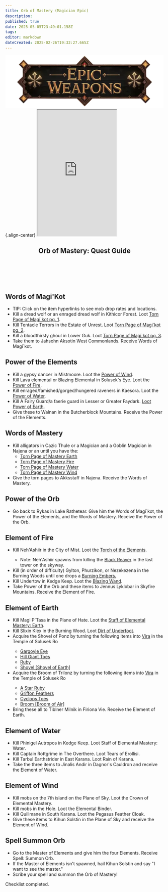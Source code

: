 ```yaml
---
title: Orb of Mastery (Magician Epic)
description: 
published: true
date: 2025-05-05T23:49:01.158Z
tags: 
editor: markdown
dateCreated: 2025-02-26T19:32:27.665Z
---
```


![epicweapons.webp](/epicweapons.webp){.align-center} <iframe src="https://www.thjdi.cc/item/2028034" width="50%" height="400px"></iframe>
<article class="wiki-article">
  <header>
    <h2>Orb of Mastery: Quest Guide</h2>
  </header>
  <br>
  <br>
  <section>
    <h2>Words of Magi'Kot</h2>
    <ul>
      <li>TIP: Click on the item hyperlinks to see mob drop rates and locations.</li>
      <li>Kill a dread wolf or an enraged dread wolf in Kithicor Forest. Loot <a href="https://www.thjdi.cc/item/28000">Torn Page of Magi`kot pg. 1</a>. </li>
      <li>Kill Tentacle Terrors in the Estate of Unrest. Loot <a href="https://www.thjdi.cc/item/28001">Torn Page of Magi`kot pg. 2</a>. </li>
      <li>Kill a bloodthirsty ghoul in Lower Guk. Loot <a href="https://www.thjdi.cc/item/28002">Torn Page of Magi`kot pg. 3</a>. </li>
      <li>Take them to Jahsohn Aksotin West Commonlands. Receive Words of Magi`kot.</li>
    </ul>
  </section>
  <section>
    <h2>Power of the Elements</h2>
    <ul>
      <li>Kill a gypsy dancer in Mistmoore. Loot the <a href="https://www.thjdi.cc/item/28037">Power of Wind</a>. </li>
      <li>Kill Lava elemental or Blazing Elemental in Solusek's Eye. Loot the <a href="https://www.thjdi.cc/item/28036">Power of Fire</a>. </li>
      <li>Kill enraged/famished/gorged/hungered raveners in Kaesora. Loot the <a href="https://www.thjdi.cc/item/28039">Power of Water</a>. </li>
      <li>Kill A Fairy Guard/a faerie guard in Lesser or Greater Faydark. <a href="https://www.thjdi.cc/item/28038">Loot Power of Earth</a>. </li>
      <li>Give these to Walnan in the Butcherblock Mountains. Receive the Power of the Elements.</li>
    </ul>
  </section>
  <section>
    <h2>Words of Mastery</h2>
    <ul>
      <li> Kill alligators in Cazic Thule or a Magician and a Goblin Magician in Najena or an until you have the: <ul>
          <li>
            <a href="https://www.thjdi.cc/item/28029">Torn Page of Mastery Earth</a>
          </li>
          <li>
            <a href="https://www.thjdi.cc/item/28027">Torn Page of Mastery Fire</a>
          </li>
          <li>
            <a href="https://www.thjdi.cc/item/28030">Torn Page of Mastery Water</a>
          </li>
          <li>
            <a href="https://www.thjdi.cc/item/28028">Torn Page of Mastery Wind</a>
          </li>
        </ul>
      </li>
      <li>Give the torn pages to Akksstaff in Najena. Receive the Words of Mastery.</li>
    </ul>
  </section>
  <section>
    <h2>Power of the Orb</h2>
    <ul>
      <li> Go back to Rykas in Lake Rathetear. Give him the Words of Magi`kot, the Power of the Elements, and the Words of Mastery. Receive the Power of the Orb. </li>
    </ul>
  </section>
  <section>
    <h2>Element of Fire</h2>
    <ul>
      <li> Kill Neh'Ashiir in the City of Mist. Loot the <a href="https://www.thjdi.cc/item/28007">Torch of the Elements</a>. </li>
      <ul>
        <li>Note: Neh'Ashiir spawns from killing the <a href="https://www.thjdi.cc/npc/90192">Black Reaver</a> in the last tower on the skyway.
      </ul>
      </li>
      <li>Kill (in order of difficulty) Gylton, Phurzikon, or Nezekezena in the Burning Woods until one drops a <a href="https://www.thjdi.cc/item/28008">Burning Embers.</a>
      </li>
      <li>Kill Undertow in Kedge Keep. Loot the <a href="https://www.thjdi.cc/item/10376">Blazing Wand</a>. </li>
      <li> Take Power of the Orb and these items to Jennus Lyklobar in Skyfire Mountains. Receive the Element of Fire. </li>
    </ul>
  </section>
  <section>
    <h2>Element of Earth</h2>
    <ul>
      <li> Kill Magi P`Tasa in the Plane of Hate. Loot the <a href="https://www.thjdi.cc/item/11567">Staff of Elemental Mastery: Earth</a>. </li>
      <li>Kill Slixin Klex in the Burning Wood. Loot <a href="https://www.thjdi.cc/item/28042">Dirt of Underfoot</a>. </li>
      <li> Acquire the Shovel of Ponz by turning the following items into <a href="https://www.thjdi.cc/npc/80015">Vira</a> in the Temple of Solusek Ro </li>
      <ul>
        <li>
          <a href="https://www.thjdi.cc/item/10014">Gargoyle Eye</a>
        </li>
        <li>
          <a href="https://www.thjdi.cc/item/16539">Hill Giant Toes</a>
        </li>
        <li>
          <a href="https://www.thjdi.cc/item/10035">Ruby</a>
        </li>
        <li>
          <a href="https://www.thjdi.cc/item/16545">Shovel [Shovel of Earth]</a>
        </li>
      </ul>
      <li> Acquire the Broom of Trilonz by turning the following items into <a href="https://www.thjdi.cc/npc/80015">Vira</a> in the Temple of Solusek Ro </li>
      <ul>
        <li>
          <a href="https://www.thjdi.cc/item/10032">A Star Ruby</a>
        </li>
        <li>
          <a href="https://www.thjdi.cc/item/16538">Griffon Feathers</a>
        </li>
        <li>
          <a href="https://www.thjdi.cc/item/16543">Cyclops Toes</a>
        </li>
        <li>
          <a href="https://www.thjdi.cc/item/16544">Broom [Broom of Air]</a>
        </li>
      </ul>
      <li> Bring these all to Tiblner Milnik in Firiona Vie. Receive the Element of Earth. </li>
    </ul>
  </section>
  <section>
    <h2>Element of Water</h2>
    <ul>
      <li>Kill Phinigel Autropos in Kedge Keep. Loot Staff of Elemental Mastery: Water.</li>
      <li>Kill Captain Rottgrime in The Overthere. Loot Tears of Erollisi.</li>
      <li>Kill Tarbul Earthstrider in East Karana. Loot Rain of Karana.</li>
      <li> Take the three items to Jinalis Andir in Dagnor's Cauldron and receive the Element of Water. </li>
    </ul>
  </section>
  <section>
    <h2>Element of Wind</h2>
    <ul>
      <li>Kill mobs on the 7th island on the Plane of Sky. Loot the Crown of Elemental Mastery.</li>
      <li>Kill mobs in the Hole. Loot the Elemental Binder.</li>
      <li>Kill Quillmane in South Karana. Loot the Pegasus Feather Cloak.</li>
      <li> Give these items to Kihun Solstin in the Plane of Sky and receive the Element of Wind. </li>
    </ul>
  </section>
  <section>
    <h2>Spell Summon Orb</h2>
    <ul>
      <li> Go to the Master of Elements and give him the four Elements. Receive Spell: Summon Orb. </li>
      <li> If the Master of Elements isn't spawned, hail Kihun Solstin and say "I want to see the master." </li>
      <li>Scribe your spell and summon the Orb of Mastery!</li>
    </ul>
  </section>
  <footer>
    <p>Checklist completed.</p>
  </footer>
</article>